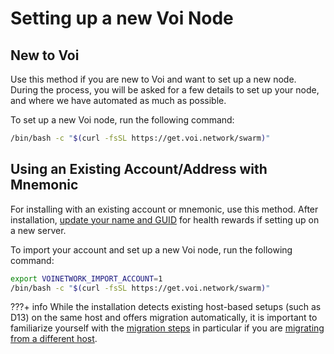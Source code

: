 # Setting up a new Voi Node

## New to Voi

Use this method if you are new to Voi and want to set up a new node.
During the process, you will be asked for a few details to set up your node,
and where we have automated as much as possible.

To set up a new Voi node, run the following command:

```bash
/bin/bash -c "$(curl -fsSL https://get.voi.network/swarm)"
```

## Using an Existing Account/Address with Mnemonic

For installing with an existing account or mnemonic, use this method.
After installation, [update your name and GUID](../../updating/telemetry/#getting-your-telemetry-status)
for health rewards if setting up on a new server.

To import your account and set up a new Voi node, run the following command:

```bash
export VOINETWORK_IMPORT_ACCOUNT=1
/bin/bash -c "$(curl -fsSL https://get.voi.network/swarm)"
```

???+ info
    While the installation detects existing host-based setups (such as D13) on the same host
    and offers migration automatically,
    it is important to familiarize yourself with the [migration steps](../../migrating/) in particular
    if you are [migrating from a different host](../../migrating/#installing-on-a-new-server).
